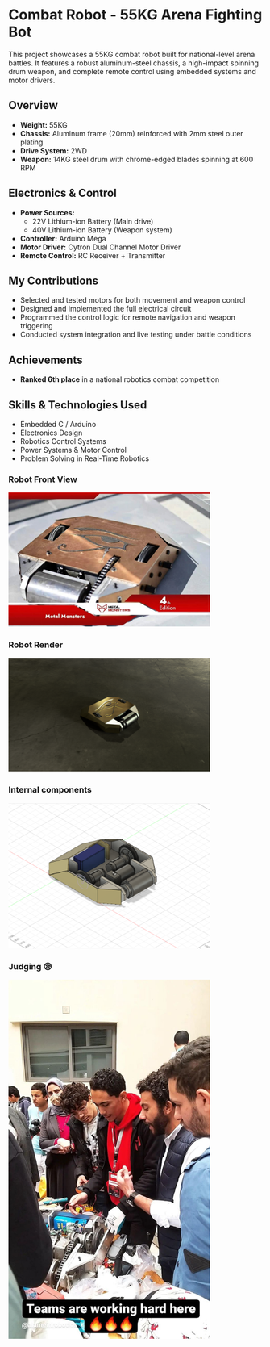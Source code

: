 # Combat Robot - 55KG Arena Fighting Bot

This project showcases a 55KG combat robot built for national-level arena battles. It features a robust aluminum-steel chassis, a high-impact spinning drum weapon, and complete remote control using embedded systems and motor drivers.

##  Overview

- **Weight:** 55KG
- **Chassis:** Aluminum frame (20mm) reinforced with 2mm steel outer plating
- **Drive System:** 2WD
- **Weapon:** 14KG steel drum with chrome-edged blades spinning at 600 RPM

## Electronics & Control

- **Power Sources:**
  - 22V Lithium-ion Battery (Main drive)
  - 40V Lithium-ion Battery (Weapon system)
- **Controller:** Arduino Mega
- **Motor Driver:** Cytron Dual Channel Motor Driver
- **Remote Control:** RC Receiver + Transmitter

## My Contributions

- Selected and tested motors for both movement and weapon control
- Designed and implemented the full electrical circuit
- Programmed the control logic for remote navigation and weapon triggering
- Conducted system integration and live testing under battle conditions

## Achievements

- **Ranked 6th place** in a national robotics combat competition

## Skills & Technologies Used

- Embedded C / Arduino
- Electronics Design
- Robotics Control Systems
- Power Systems & Motor Control
- Problem Solving in Real-Time Robotics

<h3>Robot Front View</h3>
<img src="media/robot.jpeg" alt="Combat Robot - Front View" width="400"/>

<h3>Robot Render</h3>
<img src="media/render.png" alt="Combat Robot - Front View" width="400"/>

<h3>Internal components</h3>
<img src="media/internal.png" alt="Combat Robot - Front View" width="400"/>

<h3>Judging 😪</h3>
<img src="media/judges.jpg" alt="Combat Robot - Front View" width="400"/>


